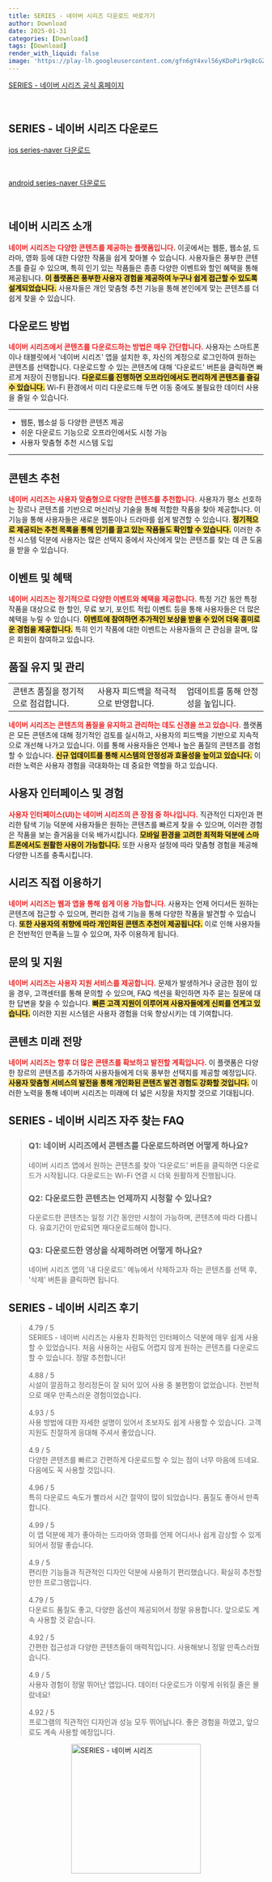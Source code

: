 ```yaml
---
title: SERIES - 네이버 시리즈 다운로드 바로가기
author: Download
date: 2025-01-31
categories: [Download]
tags: [Download]
render_with_liquid: false
image: 'https://play-lh.googleusercontent.com/gfn6gY4xvl56yKDoPir9q8cGZOwsTyhXU_DXKs67u8YfF-5GffLW7RPKzm0Jn1DtBcA=s256-rw'
---
```

<p><a class='click-button' title='SERIES - 네이버 시리즈' href='https://series.naver.com/' rel='nofollow'>SERIES - 네이버 시리즈 공식 홈페이지</a></p><br>
<h2 id='SERIES - 네이버 시리즈_다운로드'>SERIES - 네이버 시리즈 다운로드</h2>
<p><a class="click-button ios" title="series-naver 다운로드" href="https://apps.apple.com/kr/app/series-%EB%84%A4%EC%9D%B4%EB%B2%84-%EC%8B%9C%EB%A6%AC%EC%A6%88/id433592412" rel="nofollow">ios series-naver 다운로드</a></p><br>
<p><a class="click-button android" title="series-naver 다운로드" href="https://play.google.comhttps://play.google.com/store/apps/details?id=com.nhn.android.nbooks" rel="nofollow">android series-naver 다운로드</a></p><br>


<h2 id='네이버_시리즈_소개'>네이버 시리즈 소개</h2>

<p><b><span style="color: #ee2323;">네이버 시리즈는 다양한 콘텐츠를 제공하는 플랫폼입니다.</span></b> 이곳에서는 웹툰, 웹소설, 드라마, 영화 등에 대한 다양한 작품을 쉽게 찾아볼 수 있습니다. 사용자들은 풍부한 콘텐츠를 즐길 수 있으며, 특히 인기 있는 작품들은 종종 다양한 이벤트와 할인 혜택을 통해 제공됩니다. <b><span style="background-color: #ffe066;">이 플랫폼은 풍부한 사용자 경험을 제공하여 누구나 쉽게 접근할 수 있도록 설계되었습니다.</span></b> 사용자들은 개인 맞춤형 추천 기능을 통해 본인에게 맞는 콘텐츠를 더 쉽게 찾을 수 있습니다.</p>

<h2 id='다운로드_방법'>다운로드 방법</h2>

<p><b><span style="color: #ee2323;">네이버 시리즈에서 콘텐츠를 다운로드하는 방법은 매우 간단합니다.</span></b> 사용자는 스마트폰이나 태블릿에서 '네이버 시리즈' 앱을 설치한 후, 자신의 계정으로 로그인하여 원하는 콘텐츠를 선택합니다. 다운로드할 수 있는 콘텐츠에 대해 '다운로드' 버튼을 클릭하면 빠르게 저장이 진행됩니다. <b><span style="background-color: #ffe066;">다운로드를 진행하면 오프라인에서도 편리하게 콘텐츠를 즐길 수 있습니다.</span></b> Wi-Fi 환경에서 미리 다운로드해 두면 이동 중에도 불필요한 데이터 사용을 줄일 수 있습니다.</p>

<hr />

<ul>
    <li>웹툰, 웹소설 등 다양한 콘텐츠 제공</li>
    <li>쉬운 다운로드 기능으로 오프라인에서도 시청 가능</li>
    <li>사용자 맞춤형 추천 시스템 도입</li>
</ul>

<hr />

<h2 id='콘텐츠_추천'>콘텐츠 추천</h2>

<p><b><span style="color: #ee2323;">네이버 시리즈는 사용자 맞춤형으로 다양한 콘텐츠를 추천합니다.</span></b> 사용자가 평소 선호하는 장르나 콘텐츠를 기반으로 머신러닝 기술을 통해 적합한 작품을 찾아 제공합니다. 이 기능을 통해 사용자들은 새로운 웹툰이나 드라마를 쉽게 발견할 수 있습니다. <b><span style="background-color: #ffe066;">정기적으로 제공되는 추천 목록을 통해 인기를 끌고 있는 작품들도 확인할 수 있습니다.</span></b> 이러한 추천 시스템 덕분에 사용자는 많은 선택지 중에서 자신에게 맞는 콘텐츠를 찾는 데 큰 도움을 받을 수 있습니다.</p>

<h2 id='이벤트_및_혜택'>이벤트 및 혜택</h2>

<p><b><span style="color: #ee2323;">네이버 시리즈는 정기적으로 다양한 이벤트와 혜택을 제공합니다.</span></b> 특정 기간 동안 특정 작품을 대상으로 한 할인, 무료 보기, 포인트 적립 이벤트 등을 통해 사용자들은 더 많은 혜택을 누릴 수 있습니다. <b><span style="background-color: #ffe066;">이벤트에 참여하면 추가적인 보상을 받을 수 있어 더욱 흥미로운 경험을 제공합니다.</span></b> 특히 인기 작품에 대한 이벤트는 사용자들의 큰 관심을 끌며, 많은 회원이 참여하고 있습니다.</p>

<h2 id='품질_유지_및_관리'>품질 유지 및 관리</h2>

<table>
    <tr>
        <td>콘텐츠 품질을 정기적으로 점검합니다.</td>
        <td>사용자 피드백을 적극적으로 반영합니다.</td>
        <td>업데이트를 통해 안정성을 높입니다.</td>
    </tr>
</table>

<p><b><span style="color: #ee2323;">네이버 시리즈는 콘텐츠의 품질을 유지하고 관리하는 데도 신경을 쓰고 있습니다.</span></b> 플랫폼은 모든 콘텐츠에 대해 정기적인 검토를 실시하고, 사용자의 피드백을 기반으로 지속적으로 개선해 나가고 있습니다. 이를 통해 사용자들은 언제나 높은 품질의 콘텐츠를 경험할 수 있습니다. <b><span style="background-color: #ffe066;">신규 업데이트를 통해 시스템의 안정성과 효율성을 높이고 있습니다.</span></b> 이러한 노력은 사용자 경험을 극대화하는 데 중요한 역할을 하고 있습니다.</p>

<h2 id='사용자_인터페이스_및_경험'>사용자 인터페이스 및 경험</h2>

<p><b><span style="color: #ee2323;">사용자 인터페이스(UI)는 네이버 시리즈의 큰 장점 중 하나입니다.</span></b> 직관적인 디자인과 편리한 탐색 기능 덕분에 사용자들은 원하는 콘텐츠를 빠르게 찾을 수 있으며, 이러한 경험은 작품을 보는 즐거움을 더욱 배가시킵니다. <b><span style="background-color: #ffe066;">모바일 환경을 고려한 최적화 덕분에 스마트폰에서도 원활한 사용이 가능합니다.</span></b> 또한 사용자 설정에 따라 맞춤형 경험을 제공해 다양한 니즈를 충족시킵니다.</p>

<h2 id='시리즈_직접_이용_하기'>시리즈 직접 이용하기</h2>

<p><b><span style="color: #ee2323;">네이버 시리즈는 웹과 앱을 통해 쉽게 이용 가능합니다.</span></b> 사용자는 언제 어디서든 원하는 콘텐츠에 접근할 수 있으며, 편리한 검색 기능을 통해 다양한 작품을 발견할 수 있습니다. <b><span style="background-color: #ffe066;">또한 사용자의 취향에 따라 개인화된 콘텐츠 추천이 제공됩니다.</span></b> 이로 인해 사용자들은 전반적인 만족을 느낄 수 있으며, 자주 이용하게 됩니다.</p>

<h2 id='문의_및_지원'>문의 및 지원</h2>

<p><b><span style="color: #ee2323;">네이버 시리즈는 사용자 지원 서비스를 제공합니다.</span></b> 문제가 발생하거나 궁금한 점이 있을 경우, 고객센터를 통해 문의할 수 있으며, FAQ 섹션을 확인하면 자주 묻는 질문에 대한 답변을 찾을 수 있습니다. <b><span style="background-color: #ffe066;">빠른 고객 지원이 이루어져 사용자들에게 신뢰를 연계고 있습니다.</span></b> 이러한 지원 시스템은 사용자 경험을 더욱 향상시키는 데 기여합니다.</p>

<h2 id='콘텐츠_미래_전망'>콘텐츠 미래 전망</h2>

<p><b><span style="color: #ee2323;">네이버 시리즈는 향후 더 많은 콘텐츠를 확보하고 발전할 계획입니다.</span></b> 이 플랫폼은 다양한 장르의 콘텐츠를 추가하여 사용자들에게 더욱 풍부한 선택지를 제공할 예정입니다. <b><span style="background-color: #ffe066;">사용자 맞춤형 서비스의 발전을 통해 개인화된 콘텐츠 발견 경험도 강화할 것입니다.</span></b> 이러한 노력을 통해 네이버 시리즈는 미래에 더 넓은 시장을 차지할 것으로 기대됩니다.</p>


<h2 id='SERIES - 네이버 시리즈_자주_찾는_FAQ'>SERIES - 네이버 시리즈 자주 찾는 FAQ</h2>
<div itemscope="" itemtype="https://schema.org/FAQPage"> <blockquote> <div itemscope="" itemprop="mainEntity" itemtype="https://schema.org/Question"> <h3 itemprop="name">Q1: 네이버 시리즈에서 콘텐츠를 다운로드하려면 어떻게 하나요?</h3> <div itemscope="" itemprop="acceptedAnswer" itemtype="https://schema.org/Answer"> <span itemprop="text"> <p>네이버 시리즈 앱에서 원하는 콘텐츠를 찾아 '다운로드' 버튼을 클릭하면 다운로드가 시작됩니다. 다운로드는 Wi-Fi 연결 시 더욱 원활하게 진행됩니다.</p> </span> </div> </div> <div itemscope="" itemprop="mainEntity" itemtype="https://schema.org/Question"> <h3 itemprop="name">Q2: 다운로드한 콘텐츠는 언제까지 시청할 수 있나요?</h3> <div itemscope="" itemprop="acceptedAnswer" itemtype="https://schema.org/Answer"> <span itemprop="text"> <p>다운로드한 콘텐츠는 일정 기간 동안만 시청이 가능하며, 콘텐츠에 따라 다릅니다. 유효기간이 만료되면 재다운로드해야 합니다.</p> </span> </div> </div> <div itemscope="" itemprop="mainEntity" itemtype="https://schema.org/Question"> <h3 itemprop="name">Q3: 다운로드한 영상을 삭제하려면 어떻게 하나요?</h3> <div itemscope="" itemprop="acceptedAnswer" itemtype="https://schema.org/Answer"> <span itemprop="text"> <p>네이버 시리즈 앱의 '내 다운로드' 메뉴에서 삭제하고자 하는 콘텐츠를 선택 후, '삭제' 버튼을 클릭하면 됩니다.</p> </span> </div> </div> </blockquote> </div>
<h2 id='SERIES - 네이버 시리즈_후기'>SERIES - 네이버 시리즈 후기</h2>
<div itemscope itemtype="https://schema.org/Product">
  <blockquote>
  <div itemprop="review" itemscope itemtype="https://schema.org/Review">
      <div itemprop="reviewRating" itemscope itemtype="https://schema.org/Rating"> <span itemprop="ratingValue">4.79</span> / <span itemprop="bestRating">5</span> </div>
      <span itemprop="reviewBody">SERIES - 네이버 시리즈는 사용자 친화적인 인터페이스 덕분에 매우 쉽게 사용할 수 있었습니다. 처음 사용하는 사람도 어렵지 않게 원하는 콘텐츠를 다운로드할 수 있습니다. 정말 추천합니다!</span>
  </div>
  <br>
  <div itemprop="review" itemscope itemtype="https://schema.org/Review">
      <div itemprop="reviewRating" itemscope itemtype="https://schema.org/Rating"> <span itemprop="ratingValue">4.88</span> / <span itemprop="bestRating">5</span> </div>
      <span itemprop="reviewBody">시설이 깔끔하고 정리정돈이 잘 되어 있어 사용 중 불편함이 없었습니다. 전반적으로 매우 만족스러운 경험이었습니다.</span>
  </div>
  <br>
  <div itemprop="review" itemscope itemtype="https://schema.org/Review">
      <div itemprop="reviewRating" itemscope itemtype="https://schema.org/Rating"> <span itemprop="ratingValue">4.93</span> / <span itemprop="bestRating">5</span> </div>
      <span itemprop="reviewBody">사용 방법에 대한 자세한 설명이 있어서 초보자도 쉽게 사용할 수 있습니다. 고객 지원도 친절하게 응대해 주셔서 좋았습니다.</span>
  </div>
  <br>
  <div itemprop="review" itemscope itemtype="https://schema.org/Review">
      <div itemprop="reviewRating" itemscope itemtype="schema.org/Rating"> <span itemprop="ratingValue">4.9</span> / <span itemprop="bestRating">5</span> </div>
      <span itemprop="reviewBody">다양한 콘텐츠를 빠르고 간편하게 다운로드할 수 있는 점이 너무 마음에 드네요. 다음에도 꼭 사용할 것입니다.</span>
  </div>
  <br>
  <div itemprop="review" itemscope itemtype="https://schema.org/Review">
      <div itemprop="reviewRating" itemscope itemtype="https://schema.org/Rating"> <span itemprop="ratingValue">4.96</span> / <span itemprop="bestRating">5</span> </div>
      <span itemprop="reviewBody">특히 다운로드 속도가 빨라서 시간 절약이 많이 되었습니다. 품질도 좋아서 만족합니다.</span>
  </div>
  <br>
  <div itemprop="review" itemscope itemtype="https://schema.org/Review">
      <div itemprop="reviewRating" itemscope itemtype="https://schema.org/Rating"> <span itemprop="ratingValue">4.99</span> / <span itemprop="bestRating">5</span> </div>
      <span itemprop="reviewBody">이 앱 덕분에 제가 좋아하는 드라마와 영화를 언제 어디서나 쉽게 감상할 수 있게 되어서 정말 좋습니다.</span>
  </div>
  <br>
  <div itemprop="review" itemscope itemtype="https://schema.org/Review">
      <div itemprop="reviewRating" itemscope itemtype="https://schema.org/Rating"> <span itemprop="ratingValue">4.9</span> / <span itemprop="bestRating">5</span> </div>
      <span itemprop="reviewBody">편리한 기능들과 직관적인 디자인 덕분에 사용하기 편리했습니다. 확실히 추천할 만한 프로그램입니다.</span>
  </div>
  <br>
  <div itemprop="review" itemscope itemtype="https://schema.org/Review">
      <div itemprop="reviewRating" itemscope itemtype="https://schema.org/Rating"> <span itemprop="ratingValue">4.79</span> / <span itemprop="bestRating">5</span> </div>
      <span itemprop="reviewBody">다운로드 품질도 좋고, 다양한 옵션이 제공되어서 정말 유용합니다. 앞으로도 계속 사용할 것 같습니다.</span>
  </div>
  <br>
  <div itemprop="review" itemscope itemtype="https://schema.org/Review">
      <div itemprop="reviewRating" itemscope itemtype="https://schema.org/Rating"> <span itemprop="ratingValue">4.92</span> / <span itemprop="bestRating">5</span> </div>
      <span itemprop="reviewBody">간편한 접근성과 다양한 콘텐츠들이 매력적입니다. 사용해보니 정말 만족스러웠습니다.</span>
  </div>
  <br>
  <div itemprop="review" itemscope itemtype="https://schema.org/Review">
      <div itemprop="reviewRating" itemscope itemtype="https://schema.org/Rating"> <span itemprop="ratingValue">4.9</span> / <span itemprop="bestRating">5</span> </div>
      <span itemprop="reviewBody">사용자 경험이 정말 뛰어난 앱입니다. 데이터 다운로드가 이렇게 쉬워질 줄은 몰랐네요!</span>
  </div>
  <br>
  <div itemprop="review" itemscope itemtype="https://schema.org/Review">
      <div itemprop="reviewRating" itemscope itemtype="https://schema.org/Rating"> <span itemprop="ratingValue">4.92</span> / <span itemprop="bestRating">5</span> </div>
      <span itemprop="reviewBody">프로그램의 직관적인 디자인과 성능 모두 뛰어납니다. 좋은 경험을 하였고, 앞으로도 계속 사용할 예정입니다.</span>
  </div>
  </blockquote>
</div>
<figure class="image" style="display: flex; justify-content: center; align-items: center; margin: 0;"><img src="https://play-lh.googleusercontent.com/gfn6gY4xvl56yKDoPir9q8cGZOwsTyhXU_DXKs67u8YfF-5GffLW7RPKzm0Jn1DtBcA=s256-rw" alt="SERIES - 네이버 시리즈" width="256" height="256" style="max-width: 100%; height: auto;"></figure>